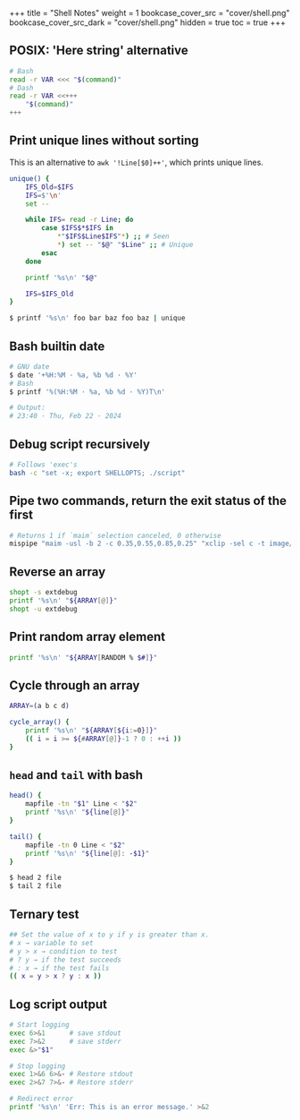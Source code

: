 +++
title = "Shell Notes"
weight = 1
bookcase_cover_src = "cover/shell.png"
bookcase_cover_src_dark = "cover/shell.png"
hidden = true
toc = true
+++

## POSIX: 'Here string' alternative

```sh
# Bash
read -r VAR <<< "$(command)"
# Dash
read -r VAR <<+++
    "$(command)"
+++
```

## Print unique lines without sorting

This is an alternative to `awk '!Line[$0]++'`, which prints unique lines.

```sh
unique() {
    IFS_Old=$IFS
    IFS=$'\n'
    set --

    while IFS= read -r Line; do
        case $IFS$*$IFS in
            *"$IFS$Line$IFS"*) ;; # Seen
            *) set -- "$@" "$Line" ;; # Unique
        esac
    done

    printf '%s\n' "$@"

    IFS=$IFS_Old
}

$ printf '%s\n' foo bar baz foo baz | unique
```

## Bash builtin date

```sh
# GNU date
$ date '+%H:%M · %a, %b %d · %Y'
# Bash
$ printf '%(%H:%M · %a, %b %d · %Y)T\n'

# Output:
# 23:40 · Thu, Feb 22 · 2024
```

## Debug script recursively

```sh
# Follows 'exec's
bash -c "set -x; export SHELLOPTS; ./script"
```

## Pipe two commands, return the exit status of the first

```sh
# Returns 1 if `maim` selection canceled, 0 otherwise
mispipe "maim -usl -b 2 -c 0.35,0.55,0.85,0.25" "xclip -sel c -t image/png"
```

## Reverse an array

```sh
shopt -s extdebug
printf '%s\n' "${ARRAY[@]}"
shopt -u extdebug
```

## Print random array element

```sh
printf '%s\n' "${ARRAY[RANDOM % $#]}"
```

## Cycle through an array

```sh
ARRAY=(a b c d)

cycle_array() {
    printf '%s\n' "${ARRAY[${i:=0}]}"
    (( i = i >= ${#ARRAY[@]}-1 ? 0 : ++i ))
}
```

## `head` and `tail` with bash

```sh
head() {
    mapfile -tn "$1" Line < "$2"
    printf '%s\n' "${line[@]}"
}

tail() {
    mapfile -tn 0 Line < "$2"
    printf '%s\n' "${line[@]: -$1}"
}

$ head 2 file
$ tail 2 file
```

## Ternary test

```sh
## Set the value of x to y if y is greater than x.
# x → variable to set
# y > x → condition to test
# ? y → if the test succeeds
# : x → if the test fails
(( x = y > x ? y : x ))
```

## Log script output

```sh
# Start logging
exec 6>&1      # save stdout
exec 7>&2      # save stderr
exec &>"$1"

# Stop logging
exec 1>&6 6>&- # Restore stdout
exec 2>&7 7>&- # Restore stderr

# Redirect error
printf '%s\n' 'Err: This is an error message.' >&2
```

